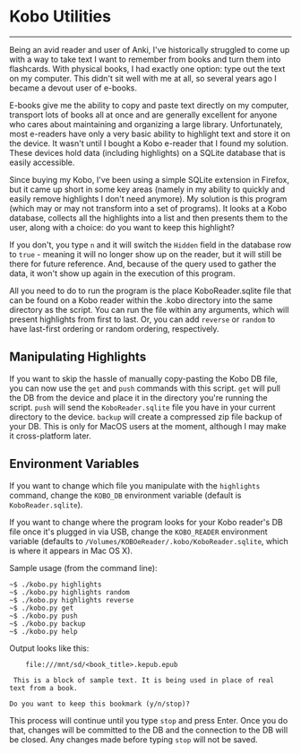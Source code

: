 # Kobo Utilities
---

Being an avid reader and user of Anki, I've historically struggled to come up with a way to take text I want to remember from books and turn them into flashcards. With physical books, I had exactly one option: type out the text on my computer. This didn't sit well with me at all, so several years ago I became a devout user of e-books.

E-books give me the ability to copy and paste text directly on my computer, transport lots of books all at once and are generally excellent for anyone who cares about maintaining and organizing a large library. Unfortunately, most e-readers have only a very basic ability to highlight text and store it on the device. It wasn't until I bought a Kobo e-reader that I found my solution. These devices hold data (including highlights) on a SQLite database that is easily accessible.

Since buying my Kobo, I've been using a simple SQLite extension in Firefox, but it came up short in some key areas (namely in my ability to quickly and easily remove highlights I don't need anymore). My solution is this program (which may or may not transform into a set of programs). It looks at a Kobo database, collects all the highlights into a list and then presents them to the user, along with a choice: do you want to keep this highlight? 

If you don't, you type `n` and it will switch the `Hidden` field in the database row to `true` - meaning it will no longer show up on the reader, but it will still be there for future reference. And, because of the query used to gather the data, it won't show up again in the execution of this program.

All you need to do to run the program is the place KoboReader.sqlite file that can be found on a Kobo reader within the .kobo directory into the same directory as the script. You can run the file within any arguments, which will present highlights from first to last. Or, you can add `reverse` or `random` to have last-first ordering or random ordering, respectively.

## Manipulating Highlights
If you want to skip the hassle of manually copy-pasting the Kobo DB file, you can now use the `get` and `push` commands with this script. `get` will pull the DB from the device and place it in the directory you're running the script. `push` will send the `KoboReader.sqlite` file you have in your current directory to the device. `backup` will create a compressed zip file backup of your DB. This is only for MacOS users at the moment, although I may make it cross-platform later.

## Environment Variables

If you want to change which file you manipulate with the `highlights` command, change the `KOBO_DB` environment variable (default is `KoboReader.sqlite`).

If you want to change where the program looks for your Kobo reader's DB file once it's plugged in via USB, change the `KOBO_READER` environment variable (defaults to `/Volumes/KOBOeReader/.kobo/KoboReader.sqlite`, which is where it appears in Mac OS X).

Sample usage (from the command line):

    ~$ ./kobo.py highlights
    ~$ ./kobo.py highlights random
    ~$ ./kobo.py highlights reverse
    ~$ ./kobo.py get
    ~$ ./kobo.py push
    ~$ ./kobo.py backup
    ~$ ./kobo.py help

Output looks like this:

        file:///mnt/sd/<book_title>.kepub.epub 
    
     This is a block of sample text. It is being used in place of real text from a book. 
    
    Do you want to keep this bookmark (y/n/stop)?

This process will continue until you type `stop` and press Enter. Once you do that, changes will be committed to the DB and the connection to the DB will be closed. Any changes made before typing `stop` will not be saved.
